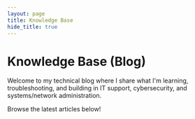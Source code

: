 ```yaml
---
layout: page
title: Knowledge Base
hide_title: true
---
```


# Knowledge Base (Blog)

Welcome to my technical blog where I share what I'm learning, troubleshooting, and building in IT support, cybersecurity, and systems/network administration.

Browse the latest articles below!
